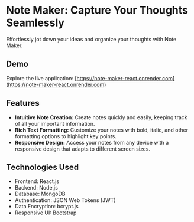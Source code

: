 # Note Maker: Capture Your Thoughts Seamlessly

Effortlessly jot down your ideas and organize your thoughts with Note Maker.

## Demo

Explore the live application: [https://note-maker-react.onrender.com](https://note-maker-react.onrender.com)


## Features

- **Intuitive Note Creation:** Create notes quickly and easily, keeping track of all your important information.
- **Rich Text Formatting:** Customize your notes with bold, italic, and other formatting options to highlight key points.
- **Responsive Design:** Access your notes from any device with a responsive design that adapts to different screen sizes.

## Technologies Used

- Frontend: React.js
- Backend: Node.js
- Database: MongoDB
- Authentication: JSON Web Tokens (JWT)
- Data Encryption: bcrypt.js
- Responsive UI: Bootstrap
